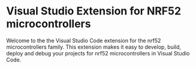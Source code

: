 # Visual Studio Extension for NRF52 microcontrollers

Welcome to the the Visual Studio Code extension for the nrf52 microcontrollers family. This extension makes it easy to develop, build, deploy and debug your projects for nrf52 microcontrollers in Visual Studio Code.